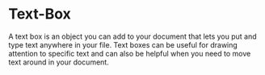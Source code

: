 # Text-Box
A text box is an object you can add to your document that lets you put and type text anywhere in your file. Text boxes can be useful for drawing attention to specific text and can also be helpful when you need to move text around in your document.
